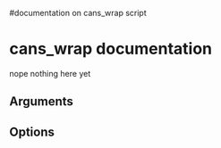 #documentation on cans\_wrap script

# cans\_wrap documentation #

nope nothing here yet

## Arguments ##


## Options ##